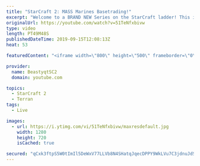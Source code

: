 ```yaml
---
title: "StarCraft 2: MASS Marines Basetrading!"
excerpt: "Welcome to a BRAND NEW Series on the StarCraft ladder! This is the \"Mass Marines to Grandmaster\" challenge, where the only attacking unit that I'm allowed to make is Marines - and that's it! I am allowed to make Medivacs just so that the gaemplay is not too monotonous, but I believe I could even make"
originalUrl: https://youtube.com/watch?v=51TeNfxbivw
type: video
length: PT49M48S
publishedDateTime: 2019-09-15T12:08:13Z
heat: 53

featuredContent: "<iframe width=\"800\" height=\"500\" frameborder=\"0\" src=\"https://www.youtube.com/embed/51TeNfxbivw\" allow=\"accelerometer; autoplay; encrypted-media; gyroscope; picture-in-picture\" allowfullscreen></iframe>"

provider:
  name: BeastyqtSC2
  domain: youtube.com

topics:
  - StarCraft 2
  - Terran
tags:
  - Live

images:
  - url: https://i.ytimg.com/vi/51TeNfxbivw/maxresdefault.jpg
    width: 1280
    height: 720
    isCached: true

secured: "qCxk3ftpS5W0tImIl5DeWxV77LLVb8N4SHatqJqecDPPY9WkLVu7C3jdnuJdSfA6SQknrUwRmqBfqjXfpnB2TuAq37KYUzwykzYznrcJuKp94gNxwRSh0mL6WeYJIbPvp1TbRDf/9bqszdOjukvv2vyuIvBc9yQz4RxSXBviWfWD5Mm7Brg8AExoXDLsfVDXOtByTsqDP/ojNhkaR/urLfESEGeccpGXho55I4lZ9JI0gRWbhBXF8nwOPqCo4qbN7CIMnfsAsUxUluk0eL7cByvEp/Xn4NmoPm2gOwU1StcUyRHk29RHxoxRzaLI+Zoojs5paVSt2m7KcDKm/wC/qg8tN7De92aW7BIe5hH7Rh6CSfX+WzlxB4D9K+jBZk1FLAr/DL897ZTjcHxGHvmF9R9RKnEyfLJdXdgrJVolF7M=;XH//SAW/WaY3UbnN3pn9xw=="
---
```


